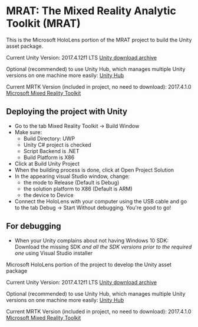 # MRAT: The Mixed Reality Analytic Toolkit (MRAT)

This is the Microsoft HoloLens portion of the MRAT project to build the Unity asset package.

Current Unity Version: 2017.4.12f1 LTS [Unity download archive](https://unity3d.com/unity/qa/lts-releases)

Optional (recommended) to use Unity Hub, which manages multiple Unity versions on one machine more easily: [Unity Hub](https://public-cdn.cloud.unity3d.com/hub/prod/UnityHubSetup.exe)

Current MRTK Version (included in project, no need to download): 2017.4.1.0 [Microsoft Mixed Reality Toolkit](https://github.com/Microsoft/MixedRealityToolkit-Unity)

## Deploying the project with Unity

- Go to the tab Mixed Reality Toolkit -> Build Window
- Make sure:
    - Build Directory: UWP
    - Unity C# project is checked
    - Script Backend is .NET
    - Build Platform is X86
- Click at Build Unity Project
- When the building process is done, click at Open Project Solution
- In the appearing visual Studio window, change:
  - the mode to Release (Default is Debug)
  - the solution platform to X86 (Default is ARM)
  - the device to Device
- Connect the HoloLens with your computer using the USB cable and go to the tab Debug -> Start Without debugging. You're good to go!

## For debugging

- When your Unity complains about not having Windows 10 SDK:
Download the missing SDK *and all the SDK versions prior to the required one* using Visual Studio installer

Microsoft HoloLens portion of the project to develop the Unity asset package

Current Unity Version: 2017.4.12f1 LTS [Unity download archive](https://unity3d.com/unity/qa/lts-releases)

Optional (recommended) to use Unity Hub, which manages multiple Unity versions on one machine more easily: [Unity Hub](https://public-cdn.cloud.unity3d.com/hub/prod/UnityHubSetup.exe)

Current MRTK Version (included in project, no need to download): 2017.4.1.0 [Microsoft Mixed Reality Toolkit](https://github.com/Microsoft/MixedRealityToolkit-Unity)
